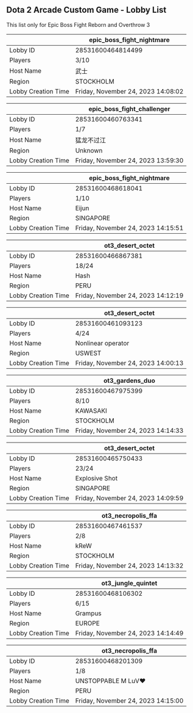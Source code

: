 ## Dota 2 Arcade Custom Game - Lobby List

This list only for Epic Boss Fight Reborn and Overthrow 3

|  | epic_boss_fight_nightmare |
| ------ | ------ |
| Lobby ID | 28531600464814499 |
| Players | 3/10 |
| Host Name | 武士 |
| Region | STOCKHOLM |
| Lobby Creation Time | Friday, November 24, 2023 14:08:02 |


|  | epic_boss_fight_challenger |
| ------ | ------ |
| Lobby ID | 28531600460763341 |
| Players | 1/7 |
| Host Name | 猛龙不过江 |
| Region | Unknown |
| Lobby Creation Time | Friday, November 24, 2023 13:59:30 |


|  | epic_boss_fight_nightmare |
| ------ | ------ |
| Lobby ID | 28531600468618041 |
| Players | 1/10 |
| Host Name | Eijun |
| Region | SINGAPORE |
| Lobby Creation Time | Friday, November 24, 2023 14:15:51 |


|  | ot3_desert_octet |
| ------ | ------ |
| Lobby ID | 28531600466867381 |
| Players | 18/24 |
| Host Name | Hash |
| Region | PERU |
| Lobby Creation Time | Friday, November 24, 2023 14:12:19 |


|  | ot3_desert_octet |
| ------ | ------ |
| Lobby ID | 28531600461093123 |
| Players | 4/24 |
| Host Name | Nonlinear operator |
| Region | USWEST |
| Lobby Creation Time | Friday, November 24, 2023 14:00:13 |


|  | ot3_gardens_duo |
| ------ | ------ |
| Lobby ID | 28531600467975399 |
| Players | 8/10 |
| Host Name | KAWASAKI |
| Region | STOCKHOLM |
| Lobby Creation Time | Friday, November 24, 2023 14:14:33 |


|  | ot3_desert_octet |
| ------ | ------ |
| Lobby ID | 28531600465750433 |
| Players | 23/24 |
| Host Name | Explosive Shot |
| Region | SINGAPORE |
| Lobby Creation Time | Friday, November 24, 2023 14:09:59 |


|  | ot3_necropolis_ffa |
| ------ | ------ |
| Lobby ID | 28531600467461537 |
| Players | 2/8 |
| Host Name | kReW |
| Region | STOCKHOLM |
| Lobby Creation Time | Friday, November 24, 2023 14:13:32 |


|  | ot3_jungle_quintet |
| ------ | ------ |
| Lobby ID | 28531600468106302 |
| Players | 6/15 |
| Host Name | Grampus |
| Region | EUROPE |
| Lobby Creation Time | Friday, November 24, 2023 14:14:49 |


|  | ot3_necropolis_ffa |
| ------ | ------ |
| Lobby ID | 28531600468201309 |
| Players | 1/8 |
| Host Name | UNSTOPPABLE M LuV♥ |
| Region | PERU |
| Lobby Creation Time | Friday, November 24, 2023 14:15:00 |


